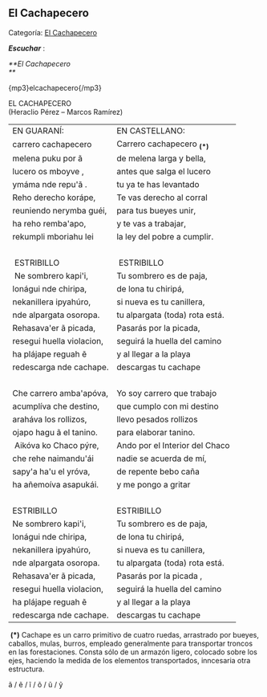 ## El Cachapecero

Categoría: [El Cachapecero](http://descubrircorrientes.com.ar/2012/index.php/2432-cultura/4-musica/los-antecedentes-instrumentales-y-los-musicos-chamameceros/el-cachapecero)

_**Escuchar**_ :

_**El Cachapecero  
**_

{mp3}elcachapecero{/mp3}

EL CACHAPECERO  
(Heraclio Pérez – Marcos Ramírez)

<table><tbody><tr><td><span><span><span>EN GUARANÍ:</span></span></span></td><td><span><span><span>EN CASTELLANO:</span></span></span></td></tr><tr><td><span><span><span>carrero cachapecero</span></span></span></td><td><span><span><span>Carrero cachapecero </span></span><sub><strong><span><span>(*)</span></span></strong></sub></span></td></tr><tr><td><span><span><span>melena puku por </span></span><span><span><span><span><span><span><span><span><span>ã</span></span></span></span></span></span></span></span></span></span></td><td><span><span><span>de melena larga y bella,</span></span></span></td></tr><tr><td><span><span><span>lucero os </span></span><span><span><span><span><span><span><span><span><span><span>mboyve</span></span></span></span></span></span></span></span></span></span><span><span> ,</span></span></span></td><td><span><span><span>antes que salga el lucero</span></span></span></td></tr><tr><td><span><span><span><span>ymáma nde </span></span><span><span><span><span><span><span><span><span><span><span>repu'ã</span></span></span></span></span></span></span></span></span></span><span><span> .</span></span></span></span></td><td><span><span><span><span>tu ya te has levantado</span></span></span></span></td></tr><tr><td><span><span><span>Reho derecho korápe,</span></span></span></td><td><span><span><span>Te vas derecho al corral</span></span></span></td></tr><tr><td><span><span><span>reuniendo nerymba guéi,</span></span></span></td><td><span><span><span>para tus bueyes unir,</span></span></span></td></tr><tr><td><span><span><span><span>ha reho remba'apo,</span></span></span></span></td><td><span><span><span><span>y te vas a trabajar,</span></span></span></span></td></tr><tr><td><span><span><span>rekumpli mboriahu lei</span></span></span></td><td><span><span><span>la ley del pobre a cumplir.</span></span></span></td></tr><tr><td><span>&nbsp;</span></td><td><span>&nbsp;</span></td></tr><tr><td><span><span><span>&nbsp;ESTRIBILLO</span></span></span></td><td><span><span><span>&nbsp;ESTRIBILLO</span></span></span></td></tr><tr><td><span>&nbsp;<span><span><span>Ne sombrero kapi'i,</span></span></span></span></td><td><span><span><span>Tu </span></span><span><span><span>sombrero es de paja,</span></span></span>&nbsp;</span></td></tr><tr><td><span><span><span>lonágui nde chiripa,</span></span></span>&nbsp;</td><td><span><span><span>de lona tu chiripá,</span></span></span>&nbsp;</td></tr><tr><td><span><span><span>nekanillera ipyahúro,</span></span></span>&nbsp;</td><td><span><span><span>si nueva es tu canillera,</span></span></span>&nbsp;</td></tr><tr><td><span><span><span>nde alpargata osoropa.</span></span></span></td><td><span><span><span>tu alpargata (toda) rota está.</span></span></span></td></tr><tr><td><span><span><span>Rehasava'er </span></span><span><span><span><span><span><span><span><span><span><span>ã</span></span></span></span></span></span></span></span></span></span><span><span> picada,</span></span></span></td><td><span><span><span>Pasarás por la picada,</span></span></span></td></tr><tr><td><span><span><span>resegui huella violacion,</span></span></span></td><td><span><span><span>seguirá la huella del camino</span></span></span></td></tr><tr><td><span><span><span><span>ha plájape reguah </span></span><span><span><span><span><span><span><span><span><span><span><span>ẽ</span></span></span></span></span></span></span></span></span></span></span></span></span></td><td><span><span><span>y al llegar a la playa</span></span><br data-mce-bogus="1"></span></td></tr><tr><td><span><span><span><span><span>redescarga nde cachape.</span></span></span></span></span></td><td><span><span><span>descargas tu cachape</span></span><br data-mce-bogus="1"></span></td></tr><tr><td><span><span><span>&nbsp;</span></span></span></td><td><span>&nbsp;</span></td></tr><tr><td><span><span><span>Che carrero amba'apóva,</span></span></span></td><td><span><span><span>Yo soy carrero que trabajo</span></span></span></td></tr><tr><td><span><span><span><span>acumplíva che destino,</span></span></span></span></td><td><span><span><span><span>que cumplo con mi destino</span></span></span></span></td></tr><tr><td><span><span><span>araháva los rollizos,</span></span></span></td><td><span><span><span>llevo pesados rollizos</span></span></span></td></tr><tr><td><span><span><span>ojapo hagu </span></span><span><span><span><span><span><span><span><span><span><span>ã</span></span></span></span></span></span></span></span></span></span><span><span> el tanino.</span></span></span></td><td><span><span><span>para elaborar tanino.</span></span></span></td></tr><tr><td><span>&nbsp;<span><span><span>Aikóva ko Chaco pýre,</span></span></span></span></td><td><span><span><span><span>Ando por el Interior del Chaco</span></span></span>&nbsp;</span></td></tr><tr><td><span><span><span>che rehe naimandu'ái</span></span></span>&nbsp;</td><td><span><span><span>nadie se acuerda de mí,</span></span></span>&nbsp;</td></tr><tr><td><span><span><span>sapy'a ha'u el yróva,</span></span></span></td><td><span><span><span>de repente bebo caña</span></span></span></td></tr><tr><td><span><span><span><span>ha añemoíva asapukái.</span></span></span></span></td><td><span><span><span>y me pongo a gritar</span></span><br data-mce-bogus="1"></span></td></tr><tr><td><span><span>&nbsp;</span></span></td><td><span>&nbsp;</span></td></tr><tr><td><span><span><span>ESTRIBILLO</span></span></span></td><td><span><span><span>ESTRIBILLO</span></span></span></td></tr><tr><td><span><span><span>Ne sombrero kapi'i,</span></span></span></td><td><span><span><span><span>Tu </span></span><span><span><span>sombrero es de paja,</span></span></span><br></span></span></td></tr><tr><td><span><span><span><span><span>lonágui nde chiripa,</span></span></span></span></span></td><td><span><span><span><span>de lona tu chiripá,</span></span></span><br></span></td></tr><tr><td><span><span><span><span>nekanillera ipyahúro,</span></span></span></span></td><td><span><span><span><span>si nueva es tu canillera,</span></span></span></span></td></tr><tr><td><span><span><span><span>nde alpargata osoropa.</span></span></span></span></td><td><span><span><span><span>tu alpargata (toda) rota está.</span></span></span></span></td></tr><tr><td><span><span><span><span>Rehasava'er </span></span><span><span><span><span><span><span><span><span><span><span>ã</span></span></span></span></span></span></span></span></span></span><span><span> picada,</span></span></span></span></td><td><span><span><span><span>Pasarás por la picada</span></span></span></span><span><span> ,</span></span></td></tr><tr><td><span><span><span><span><span><span>resegui huella violacion,</span></span></span></span></span></span></td><td><span><span><span><span><span><span>seguirá la huella del camino</span></span></span></span></span></span></td></tr><tr><td><span><span><span><span><span>ha plájape reguah </span></span><span><span><span><span><span><span><span><span><span><span><span>ẽ</span></span></span></span></span></span></span></span></span></span></span></span></span></span></td><td><span><span><span><span>y al llegar a la playa</span></span></span></span></td></tr><tr><td><span><span><span><span><span><span>redescarga nde cachape.</span></span></span></span></span></span></td><td><span><span><span><span>descargas tu cachape</span></span></span></span></td></tr></tbody></table>

 **(\*)** Cachape es un carro primitivo de cuatro ruedas, arrastrado por bueyes, caballos, mulas, burros, empleado generalmente para transportar troncos en las forestaciones. Consta sólo de un armazón ligero, colocado sobre los ejes, haciendo la medida de los elementos transportados, inncesaria otra estructura.

ã / ẽ / ĩ / õ / ũ / ỹ